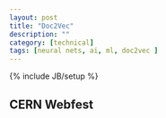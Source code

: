 ```yaml
---
layout: post
title: "Doc2Vec"
description: ""
category: [technical]
tags: [neural nets, ai, ml, doc2vec ]
---
```

{% include JB/setup %}

## CERN Webfest 

